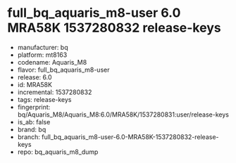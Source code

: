 # full_bq_aquaris_m8-user 6.0 MRA58K 1537280832 release-keys
- manufacturer: bq
- platform: mt8163
- codename: Aquaris_M8
- flavor: full_bq_aquaris_m8-user
- release: 6.0
- id: MRA58K
- incremental: 1537280832
- tags: release-keys
- fingerprint: bq/Aquaris_M8/Aquaris_M8:6.0/MRA58K/1537280831:user/release-keys
- is_ab: false
- brand: bq
- branch: full_bq_aquaris_m8-user-6.0-MRA58K-1537280832-release-keys
- repo: bq_aquaris_m8_dump
